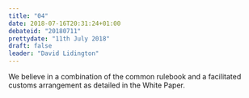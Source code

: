 ```yaml
---
title: "04"
date: 2018-07-16T20:31:24+01:00
debateid: "20180711"
prettydate: "11th July 2018"
draft: false
leader: "David Lidington"
---
```


We believe in a combination of the common rulebook and a facilitated customs arrangement as detailed in the White Paper.